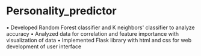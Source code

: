# Personality_predictor
•	Developed Random Forest classifier and K neighbors' classifier to analyze accuracy
•	Analyzed data for correlation and feature importance with visualization of data
•	Implemented Flask library with html and css for web development of user interface
